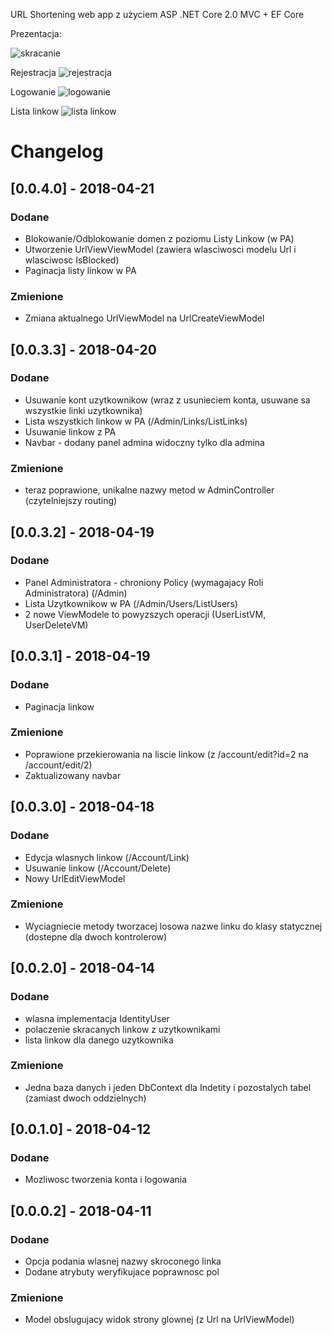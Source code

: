 ﻿URL Shortening web app z użyciem ASP .NET Core 2.0 MVC + EF Core

Prezentacja:

![skracanie](https://i.imgur.com/DfUYxlE.gif)

Rejestracja
![rejestracja](https://i.imgur.com/wmVP7VA.gif)

Logowanie
![logowanie](https://i.imgur.com/5VoofXU.gif)

Lista linkow
![lista linkow](https://i.imgur.com/bC8lq8t.png)

# Changelog

## [0.0.4.0] - 2018-04-21
### Dodane
- Blokowanie/Odblokowanie domen z poziomu Listy Linkow (w PA)
- Utworzenie UrlViewViewModel (zawiera wlasciwosci modelu Url i wlasciwosc IsBlocked)
- Paginacja listy linkow w PA

### Zmienione
- Zmiana aktualnego UrlViewModel na UrlCreateViewModel 

## [0.0.3.3] - 2018-04-20
### Dodane
- Usuwanie kont uzytkownikow (wraz z usunieciem konta, usuwane sa wszystkie linki uzytkownika)
- Lista wszystkich linkow w PA (/Admin/Links/ListLinks)
- Usuwanie linkow z PA
- Navbar - dodany panel admina widoczny tylko dla admina

### Zmienione
- teraz poprawione, unikalne nazwy metod w AdminController (czytelniejszy routing)

## [0.0.3.2] - 2018-04-19
### Dodane
- Panel Administratora - chroniony Policy (wymagajacy Roli Administratora) (/Admin)
- Lista Uzytkownikow w PA (/Admin/Users/ListUsers)
- 2 nowe ViewModele to powyzszych operacji (UserListVM, UserDeleteVM)

## [0.0.3.1] - 2018-04-19
### Dodane
- Paginacja linkow

### Zmienione
- Poprawione przekierowania na liscie linkow (z /account/edit?id=2 na /account/edit/2)
- Zaktualizowany navbar

## [0.0.3.0] - 2018-04-18
### Dodane
- Edycja wlasnych linkow (/Account/Link)
- Usuwanie linkow (/Account/Delete)
- Nowy UrlEditViewModel

### Zmienione
- Wyciagniecie metody tworzacej losowa nazwe linku do klasy statycznej (dostepne dla dwoch kontrolerow)

## [0.0.2.0] - 2018-04-14
### Dodane
- wlasna implementacja IdentityUser
- polaczenie skracanych linkow z uzytkownikami
- lista linkow dla danego uzytkownika

### Zmienione
- Jedna baza danych i jeden DbContext dla Indetity i pozostalych tabel (zamiast dwoch oddzielnych) 

## [0.0.1.0] - 2018-04-12
### Dodane
- Mozliwosc tworzenia konta i logowania

## [0.0.0.2] - 2018-04-11
### Dodane
- Opcja podania wlasnej nazwy skroconego linka
- Dodane atrybuty weryfikujace poprawnosc pol

### Zmienione
- Model obslugujacy widok strony glownej (z Url na UrlViewModel)